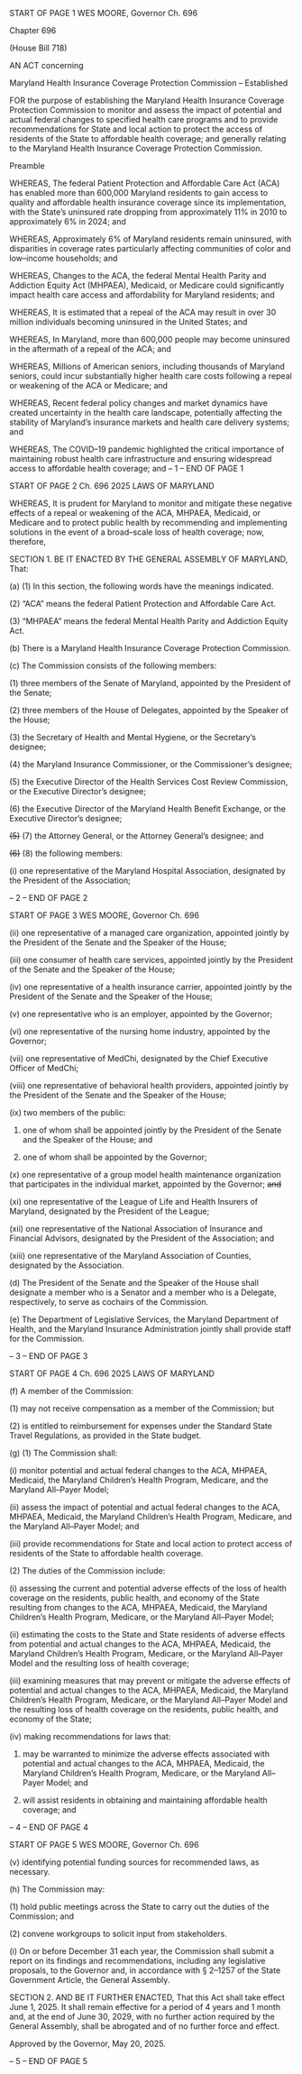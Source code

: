 START OF PAGE 1
WES MOORE, Governor Ch. 696

Chapter 696

(House Bill 718)

AN ACT concerning

Maryland Health Insurance Coverage Protection Commission – Established

FOR the purpose of establishing the Maryland Health Insurance Coverage Protection
Commission to monitor and assess the impact of potential and actual federal changes
to specified health care programs and to provide recommendations for State and local
action to protect the access of residents of the State to affordable health coverage;
and generally relating to the Maryland Health Insurance Coverage Protection
Commission.

Preamble

WHEREAS, The federal Patient Protection and Affordable Care Act (ACA) has
enabled more than 600,000 Maryland residents to gain access to quality and affordable
health insurance coverage since its implementation, with the State’s uninsured rate
dropping from approximately 11% in 2010 to approximately 6% in 2024; and

WHEREAS, Approximately 6% of Maryland residents remain uninsured, with
disparities in coverage rates particularly affecting communities of color and low–income
households; and

WHEREAS, Changes to the ACA, the federal Mental Health Parity and Addiction
Equity Act (MHPAEA), Medicaid, or Medicare could significantly impact health care access
and affordability for Maryland residents; and

WHEREAS, It is estimated that a repeal of the ACA may result in over 30 million
individuals becoming uninsured in the United States; and

WHEREAS, In Maryland, more than 600,000 people may become uninsured in the
aftermath of a repeal of the ACA; and

WHEREAS, Millions of American seniors, including thousands of Maryland seniors,
could incur substantially higher health care costs following a repeal or weakening of the
ACA or Medicare; and

WHEREAS, Recent federal policy changes and market dynamics have created
uncertainty in the health care landscape, potentially affecting the stability of Maryland’s
insurance markets and health care delivery systems; and

WHEREAS, The COVID–19 pandemic highlighted the critical importance of
maintaining robust health care infrastructure and ensuring widespread access to
affordable health coverage; and
– 1 –
END OF PAGE 1

START OF PAGE 2
Ch. 696 2025 LAWS OF MARYLAND

WHEREAS, It is prudent for Maryland to monitor and mitigate these negative
effects of a repeal or weakening of the ACA, MHPAEA, Medicaid, or Medicare and to protect
public health by recommending and implementing solutions in the event of a broad–scale
loss of health coverage; now, therefore,

SECTION 1. BE IT ENACTED BY THE GENERAL ASSEMBLY OF MARYLAND,
That:

(a) (1) In this section, the following words have the meanings indicated.

(2) “ACA” means the federal Patient Protection and Affordable Care Act.

(3) “MHPAEA” means the federal Mental Health Parity and Addiction
Equity Act.

(b) There is a Maryland Health Insurance Coverage Protection Commission.

(c) The Commission consists of the following members:

(1) three members of the Senate of Maryland, appointed by the President
of the Senate;

(2) three members of the House of Delegates, appointed by the Speaker of
the House;

(3) the Secretary of Health and Mental Hygiene, or the Secretary’s
designee;

(4) the Maryland Insurance Commissioner, or the Commissioner’s
designee;

(5) the Executive Director of the Health Services Cost Review Commission,
or the Executive Director’s designee;

(6) the Executive Director of the Maryland Health Benefit Exchange, or the
Executive Director’s designee;

~~(5)~~ (7) the Attorney General, or the Attorney General’s designee; and

~~(6)~~ (8) the following members:

(i) one representative of the Maryland Hospital Association,
designated by the President of the Association;

– 2 –
END OF PAGE 2

START OF PAGE 3
WES MOORE, Governor Ch. 696

(ii) one representative of a managed care organization, appointed
jointly by the President of the Senate and the Speaker of the House;

(iii) one consumer of health care services, appointed jointly by the
President of the Senate and the Speaker of the House;

(iv) one representative of a health insurance carrier, appointed
jointly by the President of the Senate and the Speaker of the House;

(v) one representative who is an employer, appointed by the
Governor;

(vi) one representative of the nursing home industry, appointed by
the Governor;

(vii) one representative of MedChi, designated by the Chief Executive
Officer of MedChi;

(viii) one representative of behavioral health providers, appointed
jointly by the President of the Senate and the Speaker of the House;

(ix) two members of the public:

1. one of whom shall be appointed jointly by the President of
the Senate and the Speaker of the House; and

2. one of whom shall be appointed by the Governor;

(x) one representative of a group model health maintenance
organization that participates in the individual market, appointed by the Governor; ~~and~~

(xi) one representative of the League of Life and Health Insurers of
Maryland, designated by the President of the League;

(xii) one representative of the National Association of Insurance and
Financial Advisors, designated by the President of the Association; and

(xiii) one representative of the Maryland Association of Counties,
designated by the Association.

(d) The President of the Senate and the Speaker of the House shall designate a
member who is a Senator and a member who is a Delegate, respectively, to serve as cochairs
of the Commission.

(e) The Department of Legislative Services, the Maryland Department of Health,
and the Maryland Insurance Administration jointly shall provide staff for the Commission.

– 3 –
END OF PAGE 3

START OF PAGE 4
Ch. 696 2025 LAWS OF MARYLAND

(f) A member of the Commission:

(1) may not receive compensation as a member of the Commission; but

(2) is entitled to reimbursement for expenses under the Standard State
Travel Regulations, as provided in the State budget.

(g) (1) The Commission shall:

(i) monitor potential and actual federal changes to the ACA,
MHPAEA, Medicaid, the Maryland Children’s Health Program, Medicare, and the
Maryland All–Payer Model;

(ii) assess the impact of potential and actual federal changes to the
ACA, MHPAEA, Medicaid, the Maryland Children’s Health Program, Medicare, and the
Maryland All–Payer Model; and

(iii) provide recommendations for State and local action to protect
access of residents of the State to affordable health coverage.

(2) The duties of the Commission include:

(i) assessing the current and potential adverse effects of the loss of
health coverage on the residents, public health, and economy of the State resulting from
changes to the ACA, MHPAEA, Medicaid, the Maryland Children’s Health Program,
Medicare, or the Maryland All–Payer Model;

(ii) estimating the costs to the State and State residents of adverse
effects from potential and actual changes to the ACA, MHPAEA, Medicaid, the Maryland
Children’s Health Program, Medicare, or the Maryland All–Payer Model and the resulting
loss of health coverage;

(iii) examining measures that may prevent or mitigate the adverse
effects of potential and actual changes to the ACA, MHPAEA, Medicaid, the Maryland
Children’s Health Program, Medicare, or the Maryland All–Payer Model and the resulting
loss of health coverage on the residents, public health, and economy of the State;

(iv) making recommendations for laws that:

1. may be warranted to minimize the adverse effects
associated with potential and actual changes to the ACA, MHPAEA, Medicaid, the
Maryland Children’s Health Program, Medicare, or the Maryland All–Payer Model; and

2. will assist residents in obtaining and maintaining
affordable health coverage; and

– 4 –
END OF PAGE 4

START OF PAGE 5
WES MOORE, Governor Ch. 696

(v) identifying potential funding sources for recommended laws, as
necessary.

(h) The Commission may:

(1) hold public meetings across the State to carry out the duties of the
Commission; and

(2) convene workgroups to solicit input from stakeholders.

(i) On or before December 31 each year, the Commission shall submit a report on
its findings and recommendations, including any legislative proposals, to the Governor and,
in accordance with § 2–1257 of the State Government Article, the General Assembly.

SECTION 2. AND BE IT FURTHER ENACTED, That this Act shall take effect June
1, 2025. It shall remain effective for a period of 4 years and 1 month and, at the end of June
30, 2029, with no further action required by the General Assembly, shall be abrogated and
of no further force and effect.

Approved by the Governor, May 20, 2025.

– 5 –
END OF PAGE 5